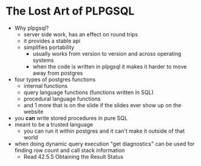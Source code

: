 # The Lost Art of PLPGSQL

* Why plpgsql?
	* server side work, has an effect on round trips
	* it provides a stable api
	* simplifies portability
		* usually works from version to version and across operating systems
		* when the code is written in plpgsql it makes it harder to move away from postgres
* four types of postgres functions
	* internal functions
	* query language functions (functions written in SQL)
	* procedural language functions
	* and 1 more that is on the slide if the slides ever show up on the website
* you **can** write stored procedures in pure SQL
* meant to be a trusted language
	* you can run it within postgres and it can't make it outside of that world
* when doing dynamic query execution "get diagnostics" can be used for finding row count and call stack information
	* Read 42.5.5 Obtaining the Result Status

